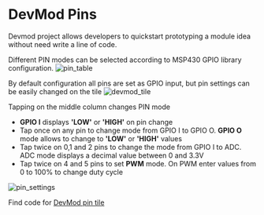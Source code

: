# DevMod Pins

Devmod project allows developers to quickstart prototyping a module idea without need write a line of code. 

Different PIN modes can be selected according to MSP430 GPIO library configuration. 
![pin_table]

By default configuration all pins are set as GPIO input, but pin settings can be easily changed on the tile
![devmod_tile]

Tapping on the middle column changes PIN mode
* **GPIO I** displays **'LOW'** or **'HIGH'** on pin change
* Tap once on any pin to change mode from GPIO I to GPIO O. **GPIO O** mode allows to change to **'LOW'** or **'HIGH'** values
* Tap twice on 0,1 and 2 pins to change the mode from GPIO I to ADC. ADC mode displays a decimal value between 0 and 3.3V
* Tap twice on 4 and 5 pins to set **PWM** mode. On PWM enter values from 0 to 100% to change duty cycle 

![pin_settings]

Find code for [DevMod pin tile](https://github.com/nexpaq/tile-devmod-pins)

[pin_table]:https://github.com/nexpaq/devmodpins-msp430-firmware/blob/v2-update/images/pin_table.PNG
[devmod_tile]:https://github.com/nexpaq/devmodpins-msp430-firmware/blob/v2-update/images/devmod_tile.PNG
[pin_settings]:https://github.com/nexpaq/devmodpins-msp430-firmware/blob/v2-update/images/pin_settings.PNG